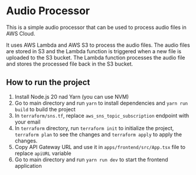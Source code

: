 # Audio Processor

This is a simple audio processor that can be used to process audio files in AWS Cloud.

It uses AWS Lambda and AWS S3 to process the audio files. The audio files are stored in S3 and the Lambda function is triggered when a new file is uploaded to the S3 bucket.
The Lambda function processes the audio file and stores the processed file back in the S3 bucket.

## How to run the project
1. Install Node.js 20 nad Yarn (you can use NVM)
2. Go to main directory and run `yarn` to install dependencies and `yarn run build` to build the project
3. In `terraform/sns.tf`, replace `aws_sns_topic_subscription` endpoint with your email
4. In `terraform` directory, run `terraform init` to initialize the project, `terraform plan` to see the changes and `terraform apply` to apply the changes.
5. Copy API Gateway URL and use it in `apps/frontend/src/App.tsx` file to replace `apiURL` variable
6. Go to main directory and run `yarn run dev` to start the frontend application
